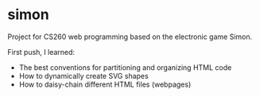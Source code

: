 # simon

Project for CS260 web programming based on the electronic game Simon.

First push, I learned:
- The best conventions for partitioning and organizing HTML code
- How to dynamically create SVG shapes
- How to daisy-chain different HTML files (webpages)